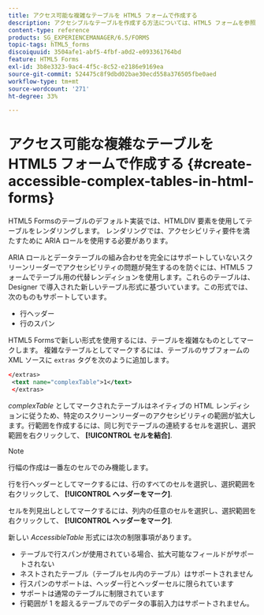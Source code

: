 ```yaml
---
title: アクセス可能な複雑なテーブルを HTML5 フォームで作成する
description: アクセシブルなテーブルを作成する方法については、HTML5 フォームを参照してください。
content-type: reference
products: SG_EXPERIENCEMANAGER/6.5/FORMS
topic-tags: hTML5_forms
discoiquuid: 3504afe1-abf5-4fbf-a0d2-e093361764bd
feature: HTML5 Forms
exl-id: 3b8e3323-9ac4-4f5c-8c52-e2186e9169ea
source-git-commit: 524475c8f9dbd02bae30ecd558a376505fbe0aed
workflow-type: tm+mt
source-wordcount: '271'
ht-degree: 33%

---
```


# アクセス可能な複雑なテーブルを HTML5 フォームで作成する {#create-accessible-complex-tables-in-html-forms}

HTML5 Formsのテーブルのデフォルト実装では、HTMLDIV 要素を使用してテーブルをレンダリングします。 レンダリングでは、アクセシビリティ要件を満たすために ARIA ロールを使用する必要があります。

ARIA ロールとデータテーブルの組み合わせを完全にはサポートしていないスクリーンリーダーでアクセシビリティの問題が発生するのを防ぐには、HTML5 フォームでテーブル用の代替レンディションを使用します。これらのテーブルは、Designer で導入された新しいテーブル形式に基づいています。この形式では、次のものもサポートしています。

* 行ヘッダー
* 行のスパン

HTML5 Formsで新しい形式を使用するには、テーブルを複雑なものとしてマークします。 複雑なテーブルとしてマークするには、テーブルのサブフォームの XML ソースに `extras` タグを次のように追加します。

```xml
</extras>
 <text name="complexTable">1</text>
 </extras>
```

*complexTable* としてマークされたテーブルはネイティブの HTML レンディションに従うため、特定のスクリーンリーダーのアクセシビリティの範囲が拡大します。行範囲を作成するには、同じ列でテーブルの連続するセルを選択し、選択範囲を右クリックして、 **[!UICONTROL セルを結合]**.

>[!NOTE]
>
>行幅の作成は一番左のセルでのみ機能します。

行を行ヘッダーとしてマークするには、行のすべてのセルを選択し、選択範囲を右クリックして、 **[!UICONTROL ヘッダーをマーク]**.

セルを列見出しとしてマークするには、列内の任意のセルを選択し、選択範囲を右クリックして、 **[!UICONTROL ヘッダーをマーク]**.

新しい *AccessibleTable* 形式には次の制限事項があります。

* テーブルで行スパンが使用されている場合、拡大可能なフィールドがサポートされない
* ネストされたテーブル（テーブルセル内のテーブル）はサポートされません
* 行スパンのサポートは、ヘッダー行とヘッダーセルに限られています
* サポートは通常のテーブルに制限されています
* 行範囲が 1 を超えるテーブルでのデータの事前入力はサポートされません。
